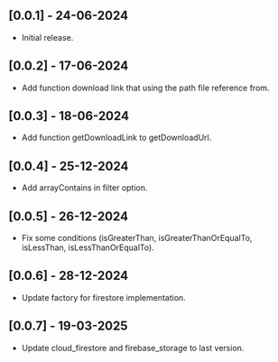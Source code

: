 ## [0.0.1] - 24-06-2024

- Initial release.

## [0.0.2] - 17-06-2024

- Add function download link that using the path file reference from.

## [0.0.3] - 18-06-2024

- Add function getDownloadLink to getDownloadUrl.

## [0.0.4] - 25-12-2024

- Add arrayContains in filter option.

## [0.0.5] - 26-12-2024

- Fix some conditions (isGreaterThan, isGreaterThanOrEqualTo, isLessThan, isLessThanOrEqualTo).

## [0.0.6] - 28-12-2024

- Update factory for firestore implementation.

## [0.0.7] - 19-03-2025

- Update cloud_firestore and firebase_storage to last version.
